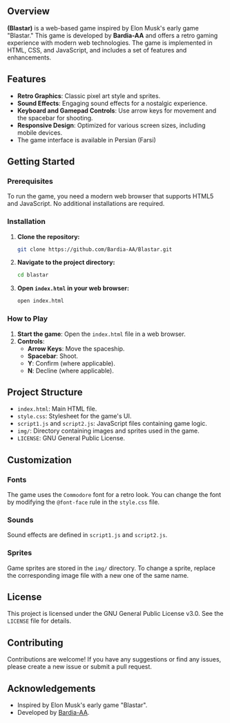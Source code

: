 ## Overview

**(Blastar)** is a web-based game inspired by Elon Musk's early game "Blastar." This game is developed by **Bardia-AA** and offers a retro gaming experience with modern web technologies. The game is implemented in HTML, CSS, and JavaScript, and includes a set of features and enhancements.

## Features

- **Retro Graphics**: Classic pixel art style and sprites.
- **Sound Effects**: Engaging sound effects for a nostalgic experience.
- **Keyboard and Gamepad Controls**: Use arrow keys for movement and the spacebar for shooting.
- **Responsive Design**: Optimized for various screen sizes, including mobile devices.
- The game interface is available in Persian (Farsi)

## Getting Started

### Prerequisites

To run the game, you need a modern web browser that supports HTML5 and JavaScript. No additional installations are required.

### Installation

1. **Clone the repository:**
    ```sh
    git clone https://github.com/Bardia-AA/Blastar.git
    ```
2. **Navigate to the project directory:**
    ```sh
    cd blastar
    ```
3. **Open `index.html` in your web browser:**
    ```sh
    open index.html
    ```

### How to Play

1. **Start the game**: Open the `index.html` file in a web browser.
2. **Controls**:
    - **Arrow Keys**: Move the spaceship.
    - **Spacebar**: Shoot.
    - **Y**: Confirm (where applicable).
    - **N**: Decline (where applicable).

## Project Structure

- `index.html`: Main HTML file.
- `style.css`: Stylesheet for the game's UI.
- `script1.js` and `script2.js`: JavaScript files containing game logic.
- `img/`: Directory containing images and sprites used in the game.
- `LICENSE`: GNU General Public License.

## Customization

### Fonts

The game uses the `Commodore` font for a retro look. You can change the font by modifying the `@font-face` rule in the `style.css` file.

### Sounds

Sound effects are defined in `script1.js` and `script2.js`.

### Sprites

Game sprites are stored in the `img/` directory. To change a sprite, replace the corresponding image file with a new one of the same name.

## License

This project is licensed under the GNU General Public License v3.0. See the `LICENSE` file for details.

## Contributing

Contributions are welcome! If you have any suggestions or find any issues, please create a new issue or submit a pull request.

## Acknowledgements

- Inspired by Elon Musk's early game "Blastar".
- Developed by [Bardia-AA](https://github.com/Bardia-AA).
